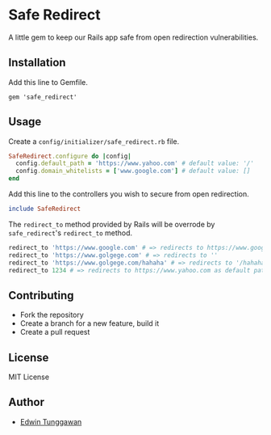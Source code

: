 # Safe Redirect

A little gem to keep our Rails app safe from open redirection vulnerabilities.

## Installation

Add this line to Gemfile.

```
gem 'safe_redirect'
```

##  Usage

Create a `config/initializer/safe_redirect.rb` file.

```rb
SafeRedirect.configure do |config|
  config.default_path = 'https://www.yahoo.com' # default value: '/'
  config.domain_whitelists = ['www.google.com'] # default value: []
end
```

Add this line to the controllers you wish to secure from open redirection.

```rb
include SafeRedirect
```

The `redirect_to` method provided by Rails will be overrode by `safe_redirect`'s `redirect_to` method.

```rb
redirect_to 'https://www.google.com' # => redirects to https://www.google.com
redirect_to 'https://www.golgege.com' # => redirects to ''
redirect_to 'https://www.golgege.com/hahaha' # => redirects to '/hahaha'
redirect_to 1234 # => redirects to https://www.yahoo.com as default path
```

## Contributing

- Fork the repository
- Create a branch for a new feature, build it
- Create a pull request

## License

MIT License

## Author

- [Edwin Tunggawan](https://github.com/sdsdkkk)